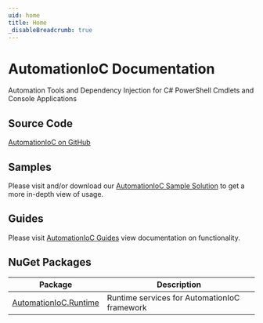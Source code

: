 ```yaml
---
uid: home
title: Home
_disableBreadcrumb: true
---
```


# AutomationIoC Documentation

Automation Tools and Dependency Injection for C# PowerShell Cmdlets and Console Applications

## Source Code

[AutomationIoC on GitHub](https://github.com/AutomationIoC)

## Samples

Please visit and/or download our [AutomationIoC Sample Solution](https://github.com/AutomationIoC/tree/main/samples) to get a more in-depth view of usage.

## Guides

Please visit [AutomationIoC Guides](guides/index.md) view documentation on functionality.

## NuGet Packages

| Package                                                                        | Description                                  |
| ------------------------------------------------------------------------------ | -------------------------------------------- |
| [AutomationIoC.Runtime](https://www.nuget.org/packages/AutomationIoC.Runtime/) | Runtime services for AutomationIoC framework |

